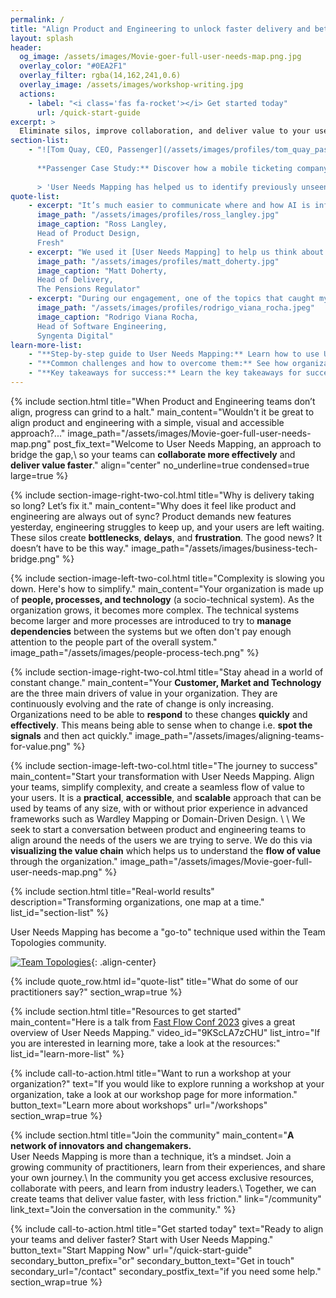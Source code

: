 ```yaml
---
permalink: /
title: "Align Product and Engineering to unlock faster delivery and better results."
layout: splash
header: 
  og_image: /assets/images/Movie-goer-full-user-needs-map.png.jpg
  overlay_color: "#0EA2F1"
  overlay_filter: rgba(14,162,241,0.6)
  overlay_image: /assets/images/workshop-writing.jpg
  actions: 
    - label: "<i class='fas fa-rocket'></i> Get started today"
      url: /quick-start-guide
excerpt: > 
  Eliminate silos, improve collaboration, and deliver value to your users faster.
section-list:
    - "![Tom Quay, CEO, Passenger](/assets/images/profiles/tom_quay_passenger.jpeg){: .align-right .author-avatar }
  
      **Passenger Case Study:** Discover how a mobile ticketing company used User Needs Mapping to disccover value streams and align their teams for optimal delivery. [Read the story.](/docs/case-studies/passenger/)  
    
      > 'User Needs Mapping has helped us to identify previously unseen ways of organizing our teams and was a valuable part of applying Team Topologies at Passenger' Tom Quay, CEO, Passenger"
quote-list:
    - excerpt: "It’s much easier to communicate where and how AI is influencing a user or customer need with UNM than customer journey maps or service blueprints."  
      image_path: "/assets/images/profiles/ross_langley.jpg"
      image_caption: "Ross Langley,  
      Head of Product Design,  
      Fresh"
    - excerpt: "We used it [User Needs Mapping] to help us think about the service and platforms we needed to support Developers to do their work."  
      image_path: "/assets/images/profiles/matt_doherty.jpg"
      image_caption: "Matt Doherty,  
      Head of Delivery,  
      The Pensions Regulator"
    - excerpt: "During our engagement, one of the topics that caught my attention the most was User Needs Mapping, which helped us reconsider how internal services are provided"
      image_path: "/assets/images/profiles/rodrigo_viana_rocha.jpeg"
      image_caption: "Rodrigo Viana Rocha,  
      Head of Software Engineering,  
      Syngenta Digital"
learn-more-list:
    - "**Step-by-step guide to User Needs Mapping:** Learn how to use User Needs Mapping to align your teams around the needs of your users. [Read the guide.](/docs/introduction-to-user-needs-mapping/)"
    - "**Common challenges and how to overcome them:** See how organizations have overcome common challenges with User Needs Mapping. [Read the article.](/docs/challenges/)"
    - "**Key takeaways for success:** Learn the key takeaways for success with User Needs Mapping. [Read the article.](/articles/2025-01-02-unm07-key-takeaways-user-needs-mapping/)"
---
```


{% include section.html
    title="When Product and Engineering teams don’t align, progress can grind to a halt."
    main_content="Wouldn't it be great to align product and engineering with a simple, visual and accessible approach?..."
    image_path="/assets/images/Movie-goer-full-user-needs-map.png"
    post_fix_text="Welcome to User Needs Mapping, an approach to bridge the gap,\\
    so your teams can **collaborate more effectively** and **deliver value faster**."
    align="center"
    no_underline=true
    condensed=true
    large=true
%}

{% include section-image-right-two-col.html
    title="Why is delivery taking so long? Let’s fix it."
    main_content="Why does it feel like product and engineering are always out of sync? Product demands new features yesterday, engineering struggles to keep up, and your users are left waiting. These silos create **bottlenecks**, **delays**, and **frustration**. The good news? It doesn’t have to be this way."
    image_path="/assets/images/business-tech-bridge.png"
%}

{% include section-image-left-two-col.html
    title="Complexity is slowing you down. Here's how to simplify."
    main_content="Your organization is made up of **people, processes, and technology** (a socio-technical system). As the organization grows, it becomes more complex. The technical systems become larger and more processes are introduced to try to **manage dependencies** between the systems but we often don't pay enough attention to the people part of the overall system."
    image_path="/assets/images/people-process-tech.png"
%}

{% include section-image-right-two-col.html
    title="Stay ahead in a world of constant change."
    main_content="Your **Customer, Market and Technology** are the three main drivers of value in your organization. They are continuously evolving and the rate of change is only increasing. Organizations need to be able to **respond** to these changes **quickly** and **effectively**. This means being able to sense when to change i.e. **spot the signals** and then act quickly."
    image_path="/assets/images/aligning-teams-for-value.png"
%}

{% include section-image-left-two-col.html
    title="The journey to success"
    main_content="Start your transformation with User Needs Mapping. Align your teams, simplify complexity, and create a seamless flow of value to your users. It is a **practical**, **accessible**, and **scalable** approach that can be used by teams of any size, with or without prior experience in advanced frameworks such as Wardley Mapping or Domain-Driven Design.
    \\
    \\
    We seek to start a conversation between product and engineering teams to align around the needs of the users we are trying to serve. We do this via **visualizing the value chain** which helps us to understand the **flow of value** through the organization."
    image_path="/assets/images/Movie-goer-full-user-needs-map.png"
%}

{% include section.html
    title="Real-world results"
    description="Transforming organizations, one map at a time."
    list_id="section-list"
%}

User Needs Mapping has become a "go-to" technique used within the Team Topologies community.

[![Team Topologies](/assets/images/teamtopologies/TeamTop_cover_RGB_flat_stroke.png)](https://teamtopologies.com/unm){: .align-center}

{% include quote_row.html id="quote-list" title="What do some of our practitioners say?" section_wrap=true %}

{% include section.html
    title="Resources to get started"
    main_content="Here is a talk from [Fast Flow Conf 2023](https://fastflowconf.com/) gives a great overview of User Needs Mapping."
    video_id="9KScLA7zCHU"
    list_intro="If you are interested in learning more, take a look at the resources:"
    list_id="learn-more-list"
%}

{% include call-to-action.html
    title="Want to run a workshop at your organization?"
    text="If you would like to explore running a workshop at your organization, take a look at our workshop page for more information."
    button_text="Learn more about workshops"
    url="/workshops"
    section_wrap=true
  %}

{% include section.html
    title="Join the community"
    main_content="**A network of innovators and changemakers.**  
    User Needs Mapping is more than a technique, it’s a mindset. Join a growing community of practitioners, learn from their experiences, and share your own journey.\\
    In the community you get access exclusive resources, collaborate with peers, and learn from industry leaders.\\
    Together, we can create teams that deliver value faster, with less friction."
    link="/community"
    link_text="Join the conversation in the community."
%}

{% include call-to-action.html
    title="Get started today"
    text="Ready to align your teams and deliver faster? Start with User Needs Mapping."
    button_text="Start Mapping Now"
    url="/quick-start-guide"
    secondary_button_prefix="or"
    secondary_button_text="Get in touch"
    secondary_url="/contact"
    secondary_postfix_text="if you need some help."
    section_wrap=true
  %}
